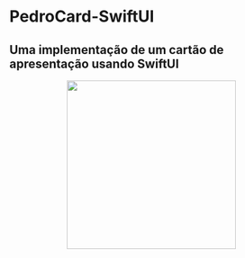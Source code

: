 # PedroCard-SwiftUI
 <h2>Uma implementação de um cartão de apresentação usando SwiftUI</h2>
 

<div align="center">
<img src="https://github.com/PedroNaves00/PedroCard-SwiftUI/assets/100227087/8b8f67b6-a147-4e12-8964-62428f765fcd" width="300px" />
</div>
